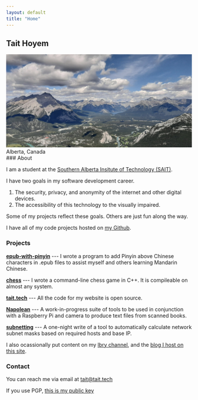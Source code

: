 ```yaml
---
layout: default
title: "Home"
---
```


## Tait Hoyem

<div id="img-wrapper">
  <img id="main-img" src="/assets/img/banff.jpg" alt="A photot I took of the valley Banff, Alberta sits in">
  <label for="main-img">Alberta, Canada</label>
</div>
### About

I am a student at the <a href="https://sait.ca/">Southern Alberta Insitute of Technology (SAIT)</a>.

I have two goals in my software development career.

1. The security, privacy, and anonymity of the internet and other digital devices.
2. The accessibility of this technology to the visually impaired.

Some of my projects reflect these goals.
Others are just fun along the way.

I have all of my code projects hosted on [my Github](https://github.com/TTWNO).

### Projects

**[epub-with-pinyin](https://github.com/TTWNO/epub-with-pinyin)** ---
I wrote a program to add Pinyin above Chinese characters in .epub files to assist myself and others learning Mandarin Chinese.

**[chess](https://github.com/TTWNO/chess)** ---
I wrote a command-line chess game in C++. It is compileable on almost any system.

**[tait.tech](https://github.com/TTWNO/tait.tech)** ---
All the code for my website is open source.

**[Napolean](https://github.com/TTWNO/Napolean)** ---
A work-in-progress suite of tools to be used in conjunction with a Raspberry Pi 
and camera to produce text files from scanned books.

**[subnetting](https://github.com/TTWNO/subnetting)** ---
A one-night write of a tool to automatically calculate network subnet masks based on required hosts and base IP.

I also ocassionally put content on my [lbry channel](https://lbry.tv/@tait:7), and the [blog I host on this site](/blog/).

### Contact

You can reach me via email at [tait@tait.tech](mailto:tait@tait.tech)

If you use PGP, [this is my public key](/public-key.asc)

